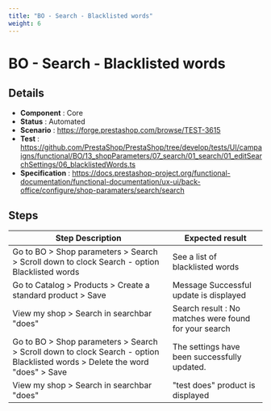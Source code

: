 ```yaml
---
title: "BO - Search - Blacklisted words"
weight: 6
---
```


# BO - Search - Blacklisted words
## Details
* **Component** : Core
* **Status** : Automated
* **Scenario** : https://forge.prestashop.com/browse/TEST-3615
* **Test** : https://github.com/PrestaShop/PrestaShop/tree/develop/tests/UI/campaigns/functional/BO/13_shopParameters/07_search/01_search/01_editSearchSettings/06_blacklistedWords.ts
* **Specification** : https://docs.prestashop-project.org/functional-documentation/functional-documentation/ux-ui/back-office/configure/shop-paramaters/search/search

## Steps
| Step Description | Expected result |
| ----- | ----- |
| Go to BO > Shop parameters > Search > Scroll down to clock Search - option Blacklisted words | See a list of blacklisted words |
| Go to Catalog > Products > Create a standard product > Save | Message Successful update is displayed |
| View my shop > Search in searchbar "does" | Search result : No matches were found for your search |
| Go to BO > Shop parameters > Search > Scroll down to clock Search - option Blacklisted words > Delete the word "does" > Save | The settings have been successfully updated. |
| View my shop > Search in searchbar "does" | "test does" product is displayed |
